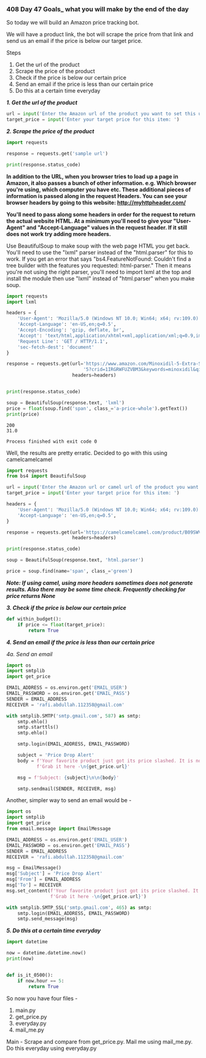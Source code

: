 ### 408 Day 47 Goals_ what you will make by the end of the day

So today we will build an Amazon price tracking bot.

We will have a product link, the bot will scrape the price from that link and send us an email if the price 
is below our target price.


Steps
1. Get the url of the product
2. Scrape the price of the product
3. Check if the price is below our certain price
4. Send an email if the price is less than our certain price
5. Do this at a certain time everyday


***1. Get the url of the product***

```python
url = input('Enter the Amazon url of the product you want to set this up for: ')
target_price = input('Enter your target price for this item: ')
```

***2. Scrape the price of the product***
```python
import requests

response = requests.get('sample url')

print(response.status_code)
```

**In addition to the URL, when you browser tries to load up a page in Amazon, it also passes a bunch of other information. e.g. Which browser you're using, which computer you have etc.
These additional pieces of information is passed along in the request Headers.
You can see your browser headers by going to this website:
http://myhttpheader.com/**

**You'll need to pass along some headers in order for the request to return the actual website HTML. 
At a minimum you'll need to give your "User-Agent" and "Accept-Language" values in the request header.
If it still does not work try adding more headers.**

Use BeautifulSoup to make soup with the web page HTML you get back. 
You'll need to use the "lxml" parser instead of the "html.parser" for this to work.
If you get an error that says 
"bs4.FeatureNotFound: Couldn't find a tree builder with the features you requested: html-parser." 
Then it means you're not using the right parser, 
you'll need to import lxml at the top and install the module then use "lxml" instead of "html.parser" when you make soup.


```python
import requests
import lxml

headers = {
    'User-Agent': 'Mozilla/5.0 (Windows NT 10.0; Win64; x64; rv:109.0) Gecko/20100101 Firefox/117.0',
    'Accept-Language': 'en-US,en;q=0.5',
    'Accept-Encoding': 'gzip, deflate, br',
    'Accept': 'text/html,application/xhtml+xml,application/xml;q=0.9,image/avif,image/webp,*/*;q=0.8',
    'Request Line': 'GET / HTTP/1.1',
    'sec-fetch-dest': 'document'
}

response = requests.get(url='https://www.amazon.com/Minoxidil-5-Extra-Strength-Regrowth-Supply/dp/B003U4YC70/ref=sr_1_'
                            '5?crid=1IRGRWFUZVBM3&keywords=minoxidil&qid=1694297437&sprefix=minoxidi%2Caps%2C381&sr=8-5',
                        headers=headers)


print(response.status_code)

soup = BeautifulSoup(response.text, 'lxml')
price = float(soup.find('span', class_='a-price-whole').getText())
print(price)
```

```
200
31.0

Process finished with exit code 0
```

Well, the results are pretty erratic.
Decided to go with this using camelcamelcamel

```python
import requests
from bs4 import BeautifulSoup

url = input('Enter the Amazon url or camel url of the product you want to set this up for: ')
target_price = input('Enter your target price for this item: ')

headers = {
    'User-Agent': 'Mozilla/5.0 (Windows NT 10.0; Win64; x64; rv:109.0) Gecko/20100101 Firefox/117.0',
    'Accept-Language': 'en-US,en;q=0.5',
}

response = requests.get(url='https://camelcamelcamel.com/product/B09SWV3BYH?active=summary&tp=1m',
                        headers=headers)

print(response.status_code)

soup = BeautifulSoup(response.text, 'html.parser')

price = soup.find(name='span', class_='green')
```

***Note: If using camel, using more headers sometimes does not generate results.
Also there may be some time check. Frequently checking for price returns None***


***3. Check if the price is below our certain price***

```python
def within_budget():
    if price <= float(target_price):
        return True
```

***4. Send an email if the price is less than our certain price***

_4a. Send an email_

```python
import os
import smtplib
import get_price

EMAIL_ADDRESS = os.environ.get('EMAIL_USER')
EMAIL_PASSWORD = os.environ.get('EMAIL_PASS')
SENDER = EMAIL_ADDRESS
RECEIVER = 'rafi.abdullah.112358@gmail.com'

with smtplib.SMTP('smtp.gmail.com', 587) as smtp:
    smtp.ehlo()
    smtp.starttls()
    smtp.ehlo()

    smtp.login(EMAIL_ADDRESS, EMAIL_PASSWORD)

    subject = 'Price Drop Alert'
    body = f'Your favorite product just got its price slashed. It is now {get_price.price}. ' \
           f'Grab it here -\n{get_price.url}'

    msg = f'Subject: {subject}\n\n{body}'

    smtp.sendmail(SENDER, RECEIVER, msg)
```

Another, simpler way to send an email would be - 

```python
import os
import smtplib
import get_price
from email.message import EmailMessage

EMAIL_ADDRESS = os.environ.get('EMAIL_USER')
EMAIL_PASSWORD = os.environ.get('EMAIL_PASS')
SENDER = EMAIL_ADDRESS
RECEIVER = 'rafi.abdullah.112358@gmail.com'

msg = EmailMessage()
msg['Subject'] = 'Price Drop Alert'
msg['From'] = EMAIL_ADDRESS
msg['To'] = RECEIVER
msg.set_content(f'Your favorite product just got its price slashed. It is now {get_price.price}.\n'
                f'Grab it here -\n{get_price.url}')

with smtplib.SMTP_SSL('smtp.gmail.com', 465) as smtp:
    smtp.login(EMAIL_ADDRESS, EMAIL_PASSWORD)
    smtp.send_message(msg)
```

***5. Do this at a certain time everyday***

```python
import datetime

now = datetime.datetime.now()
print(now)


def is_it_0500():
    if now.hour == 5:
        return True
```

So now you have four files - 

1. main.py
2. get_price.py
3. everyday.py
4. mail_me.py

Main - Scrape and compare from get_price.py. Mail me using mail_me.py. Do this everyday using everyday.py